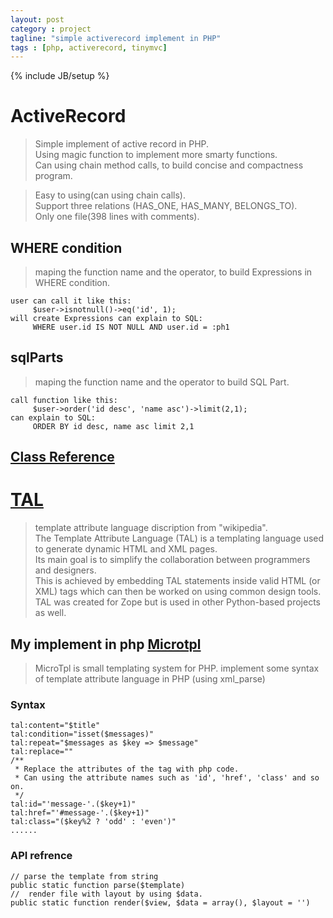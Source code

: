 ```yaml
---
layout: post
category : project
tagline: "simple activerecord implement in PHP"
tags : [php, activerecord, tinymvc]
---
```

{% include JB/setup %}

# ActiveRecord
> Simple implement of active record in PHP.  
> Using magic function to implement more smarty functions.  
> Can using chain method calls, to build concise and compactness program.  

> Easy to using(can using chain calls).  
> Support three relations (HAS_ONE, HAS_MANY, BELONGS_TO).   
> Only one file(398 lines with comments).   

## WHERE condition
> maping the function name and the operator, to build Expressions in WHERE condition.  

	user can call it like this: 
		 $user->isnotnull()->eq('id', 1); 
	will create Expressions can explain to SQL: 
		 WHERE user.id IS NOT NULL AND user.id = :ph1

## sqlParts 
> maping the function name and the operator to build SQL Part.  

	call function like this: 
		 $user->order('id desc', 'name asc')->limit(2,1);
	can explain to SQL:
		 ORDER BY id desc, name asc limit 2,1

## [Class Reference](http://lloydzhou.github.io/activerecord/)












# [TAL](http://en.wikipedia.org/wiki/Template_Attribute_Language)
> template attribute language discription from "wikipedia".  
> The Template Attribute Language (TAL) is a templating language used to generate dynamic HTML and XML pages.  
> Its main goal is to simplify the collaboration between programmers and designers.  
> This is achieved by embedding TAL statements inside valid HTML (or XML) tags which can then be worked on using common design tools.  
> TAL was created for Zope but is used in other Python-based projects as well.  

## My implement in php [Microtpl](http://lloydzhou.github.io/microtpl/)
> MicroTpl is small templating system for PHP.
> implement some syntax of template attribute language in PHP (using xml_parse)

### Syntax
	tal:content="$title"
	tal:condition="isset($messages)"    
	tal:repeat="$messages as $key => $message"
	tal:replace=""
	/**
	 * Replace the attributes of the tag with php code. 
	 * Can using the attribute names such as 'id', 'href', 'class' and so on.
	 */
	tal:id="'message-'.($key+1)"
	tal:href="'#message-'.($key+1)"
	tal:class="($key%2 ? 'odd' : 'even')" 
	......

### API refrence

	// parse the template from string 
	public static function parse($template)
	//  render file with layout by using $data.
	public static function render($view, $data = array(), $layout = '') 
